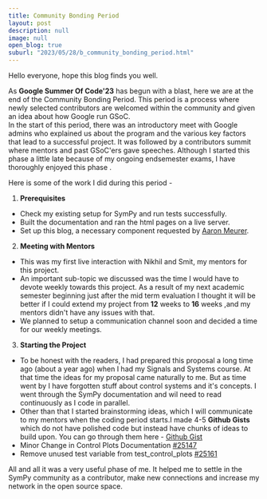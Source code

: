 ```yaml
---
title: Community Bonding Period
layout: post
description: null
image: null
open_blog: true
suburl: "2023/05/28/b_community_bonding_period.html"
---
```

Hello everyone, hope this blog finds you well.

As **Google Summer Of Code'23** has begun with a blast, here we are at the end of the Community Bonding Period.
This period is a process where newly selected contributors are welcomed within the community and given an idea about how Google run GSoC. \
In the start of this period, there was an introductory meet with Google admins who explained us about the program and the various key factors that lead to a successful project. It was followed by a contributors summit where mentors and past GSoC'ers gave speeches. Although I started this phase a little late because of my ongoing endsemester exams, I have thoroughly enjoyed this phase .

Here is some of the work I did during this period - 
1. **Prerequisites**
- Check my existing setup for SymPy and run tests successfully.
- Built the documentation and ran the html pages on a live server.
- Set up this blog, a necessary component requested by  [Aaron Meurer](https://github.com/asmeurer).

2. **Meeting with Mentors**
- This was my first live interaction with Nikhil and Smit, my mentors for this project.
- An important sub-topic we discussed was the time I would have to devote weekly towards this project. As a result of my next academic semester beginning just after the mid term evaluation I thought it will be better if I could extend my project from **12** weeks to **16** weeks ,and my mentors didn't have any issues with that.
- We planned to setup a communication channel soon and decided a time for our weekly meetings. 

3. **Starting the Project**
- To be honest with the readers, I had prepared this proposal a long time ago (about a year ago) when I had my Signals and Systems course. At that time the ideas for my proposal came naturally to me. But as time went by I have forgotten stuff about control systems and it's concepts. I went through the SymPy documentation and wil need to read continuously as I code in parallel.
- Other than that I started brainstorming ideas, which I will communicate to my mentors when the coding period starts.I made 4-5 **Github Gists** which do not have polished code but instead have chunks of ideas to build upon. You can go through them here - [Github Gist](https://gist.github.com/faze-geek)
- Minor Change in Control Plots Documentation [#25147](https://github.com/sympy/sympy/pull/25147)
- Remove unused test variable from test_control_plots [#25161](https://github.com/sympy/sympy/pull/25161)

All and all it was a very useful phase of me. It helped me to settle in the SymPy community as a contributor, make new connections and increase my network in the open source space. 
